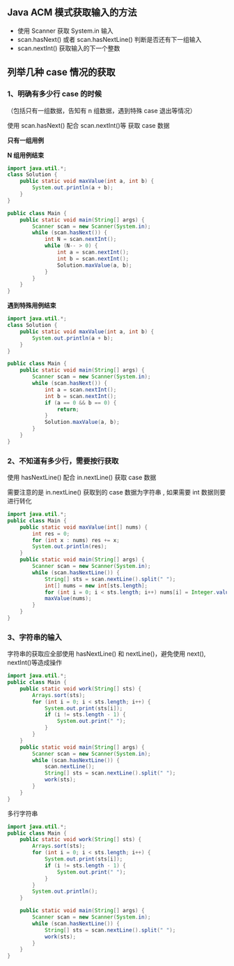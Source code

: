 ## Java ACM 模式获取输入的方法

- 使用 Scanner 获取 System.in 输入
- scan.hasNext() 或者 scan.hasNextLine() 判断是否还有下一组输入
- scan.nextInt() 获取输入的下一个整数

## 列举几种 case 情况的获取

### 1、明确有多少行 case 的时候

（包括只有一组数据，告知有 n 组数据，遇到特殊 case 退出等情况）

使用 scan.hasNext() 配合 scan.nextInt()等 获取 case 数据

**只有一组用例**

**N 组用例结束**

```java
import java.util.*;
class Solution {
    public static void maxValue(int a, int b) {
        System.out.println(a + b);
    }
}

public class Main {
    public static void main(String[] args) {
        Scanner scan = new Scanner(System.in);
        while (scan.hasNext()) {
            int N = scan.nextInt();
            while (N-- > 0) {
                int a = scan.nextInt();
                int b = scan.nextInt();
                Solution.maxValue(a, b);
            }
        }
    }
}
```

**遇到特殊用例结束**

```java
import java.util.*;
class Solution {
    public static void maxValue(int a, int b) {
        System.out.println(a + b);
    }
}

public class Main {
    public static void main(String[] args) {
        Scanner scan = new Scanner(System.in);
        while (scan.hasNext()) {
            int a = scan.nextInt();
            int b = scan.nextInt();
            if (a == 0 && b == 0) {
                return;
            }
            Solution.maxValue(a, b);
        }
    }
}
```

### 2、不知道有多少行，需要按行获取

使用 hasNextLine() 配合 in.nextLine() 获取 case 数据

需要注意的是 in.nextLine() 获取到的 case 数据为字符串 , 如果需要 int 数据则要进行转化

```java
import java.util.*;
public class Main {
    public static void maxValue(int[] nums) {
        int res = 0;
        for (int x : nums) res += x;
        System.out.println(res);
    }
    public static void main(String[] args) {
        Scanner scan = new Scanner(System.in);
        while (scan.hasNextLine()) {
            String[] sts = scan.nextLine().split(" ");
            int[] nums = new int[sts.length];
            for (int i = 0; i < sts.length; i++) nums[i] = Integer.valueOf(sts[i]);
            maxValue(nums);
        }
    }
}
```

### 3、字符串的输入

字符串的获取应全部使用 hasNextLine() 和 nextLine()，避免使用 next(), nextInt()等造成操作

```java
import java.util.*;
public class Main {
    public static void work(String[] sts) {
        Arrays.sort(sts);
        for (int i = 0; i < sts.length; i++) {
            System.out.print(sts[i]);
            if (i != sts.length - 1) {
                System.out.print(" ");
            }
        }
    }
    public static void main(String[] args) {
        Scanner scan = new Scanner(System.in);
        while (scan.hasNextLine()) {
            scan.nextLine();
            String[] sts = scan.nextLine().split(" ");
            work(sts);
        }
    }
}
```

多行字符串

```java
import java.util.*;
public class Main {
    public static void work(String[] sts) {
        Arrays.sort(sts);
        for (int i = 0; i < sts.length; i++) {
            System.out.print(sts[i]);
            if (i != sts.length - 1) {
                System.out.print(" ");
            }
        }
        System.out.println();
    }

    public static void main(String[] args) {
        Scanner scan = new Scanner(System.in);
        while (scan.hasNextLine()) {
            String[] sts = scan.nextLine().split(" ");
            work(sts);
        }
    }
}
```
